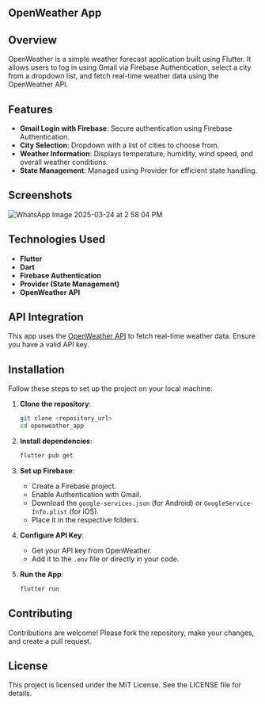 ## OpenWeather App

## Overview
OpenWeather is a simple weather forecast application built using Flutter. It allows users to log in using Gmail via Firebase Authentication, select a city from a dropdown list, and fetch real-time weather data using the OpenWeather API.

## Features
- **Gmail Login with Firebase**: Secure authentication using Firebase Authentication.
- **City Selection**: Dropdown with a list of cities to choose from.
- **Weather Information**: Displays temperature, humidity, wind speed, and overall weather conditions.
- **State Management**: Managed using Provider for efficient state handling.

## Screenshots
![WhatsApp Image 2025-03-24 at 2 58 04 PM](https://github.com/user-attachments/assets/69a1c778-03c8-4d4a-ac21-be87f9e27050)


## Technologies Used
- **Flutter**
- **Dart**
- **Firebase Authentication**
- **Provider (State Management)**
- **OpenWeather API**

## API Integration
This app uses the [OpenWeather API](https://openweathermap.org/api) to fetch real-time weather data. Ensure you have a valid API key.

## Installation
Follow these steps to set up the project on your local machine:

1. **Clone the repository**:
    ```bash
    git clone <repository_url>
    cd openweather_app
    ```

2. **Install dependencies**:
    ```bash
    flutter pub get
    ```

3. **Set up Firebase**:
    - Create a Firebase project.
    - Enable Authentication with Gmail.
    - Download the `google-services.json` (for Android) or `GoogleService-Info.plist` (for iOS).
    - Place it in the respective folders.

4. **Configure API Key**:
    - Get your API key from OpenWeather.
    - Add it to the `.env` file or directly in your code.

5. **Run the App**:
    ```bash
    flutter run
    ```

## Contributing
Contributions are welcome! Please fork the repository, make your changes, and create a pull request.

## License
This project is licensed under the MIT License. See the LICENSE file for details.

